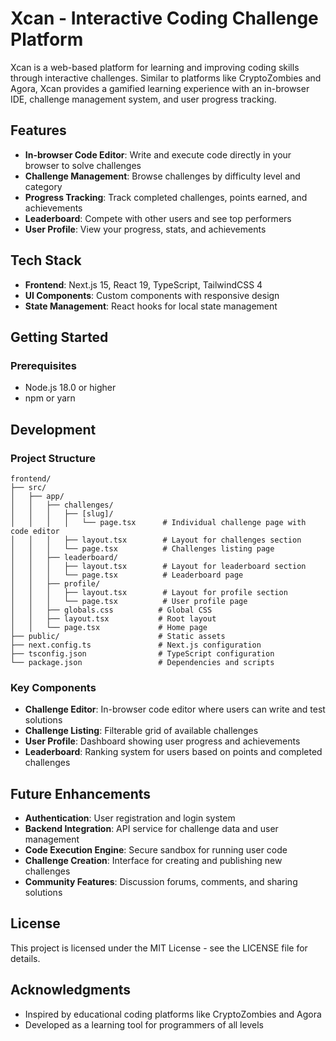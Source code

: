 # Xcan - Interactive Coding Challenge Platform

Xcan is a web-based platform for learning and improving coding skills through interactive challenges. Similar to platforms like CryptoZombies and Agora, Xcan provides a gamified learning experience with an in-browser IDE, challenge management system, and user progress tracking.

## Features

- **In-browser Code Editor**: Write and execute code directly in your browser to solve challenges
- **Challenge Management**: Browse challenges by difficulty level and category
- **Progress Tracking**: Track completed challenges, points earned, and achievements
- **Leaderboard**: Compete with other users and see top performers
- **User Profile**: View your progress, stats, and achievements

## Tech Stack

- **Frontend**: Next.js 15, React 19, TypeScript, TailwindCSS 4
- **UI Components**: Custom components with responsive design
- **State Management**: React hooks for local state management

## Getting Started

### Prerequisites

- Node.js 18.0 or higher
- npm or yarn

## Development

### Project Structure

```
frontend/
├── src/
│   ├── app/
│   │   ├── challenges/
│   │   │   ├── [slug]/
│   │   │   │   └── page.tsx      # Individual challenge page with code editor
│   │   │   ├── layout.tsx        # Layout for challenges section
│   │   │   └── page.tsx          # Challenges listing page
│   │   ├── leaderboard/
│   │   │   ├── layout.tsx        # Layout for leaderboard section
│   │   │   └── page.tsx          # Leaderboard page
│   │   ├── profile/
│   │   │   ├── layout.tsx        # Layout for profile section
│   │   │   └── page.tsx          # User profile page
│   │   ├── globals.css          # Global CSS
│   │   ├── layout.tsx           # Root layout
│   │   └── page.tsx             # Home page
├── public/                      # Static assets
├── next.config.ts               # Next.js configuration
├── tsconfig.json                # TypeScript configuration
└── package.json                 # Dependencies and scripts
```

### Key Components

- **Challenge Editor**: In-browser code editor where users can write and test solutions
- **Challenge Listing**: Filterable grid of available challenges
- **User Profile**: Dashboard showing user progress and achievements
- **Leaderboard**: Ranking system for users based on points and completed challenges

## Future Enhancements

- **Authentication**: User registration and login system
- **Backend Integration**: API service for challenge data and user management
- **Code Execution Engine**: Secure sandbox for running user code
- **Challenge Creation**: Interface for creating and publishing new challenges
- **Community Features**: Discussion forums, comments, and sharing solutions

## License

This project is licensed under the MIT License - see the LICENSE file for details.

## Acknowledgments

- Inspired by educational coding platforms like CryptoZombies and Agora
- Developed as a learning tool for programmers of all levels

